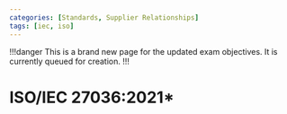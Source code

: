 ```yaml
---
categories: [Standards, Supplier Relationships]
tags: [iec, iso]
---
```


!!!danger
This is a brand new page for the updated exam objectives. It is currently queued for creation.
!!!

# ISO/IEC 27036:2021*